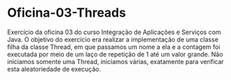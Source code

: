 # Oficina-03-Threads
Exercício da oficina 03 do curso Integração de Aplicações e Serviços com Java.
O objetivo do exercício era realizar a implementação de uma classe filha da classe Thread, em que passamos um nome a ela e a contagem foi executada por meio de um laço de repetição de 1 até um valor grande. Não iniciamos somente uma Thread, iniciamos várias, exatamente para verificar esta aleatoriedade de execução.
